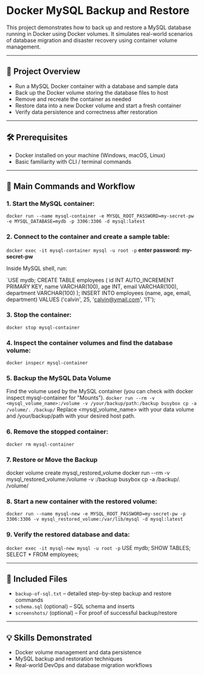 # Docker MySQL Backup and Restore

This project demonstrates how to back up and restore a MySQL database running in Docker using Docker volumes. It simulates real-world scenarios of database migration and disaster recovery using container volume management.

---

## 🚀 Project Overview

- Run a MySQL Docker container with a database and sample data
- Back up the Docker volume storing the database files to host
- Remove and recreate the container as needed
- Restore data into a new Docker volume and start a fresh container
- Verify data persistence and correctness after restoration

---

## 🛠️ Prerequisites

- Docker installed on your machine (Windows, macOS, Linux)
- Basic familiarity with CLI / terminal commands

---

## 📝 Main Commands and Workflow

### 1. Start the MySQL container:
`docker run --name mysql-container -e MYSQL_ROOT_PASSWORD=my-secret-pw -e MYSQL_DATABASE=mydb -p 3306:3306 -d mysql:latest`

### 2. Connect to the container and create a sample table:

`docker exec -it mysql-container mysql -u root -p`
**enter password: my-secret-pw**

Inside MySQL shell, run:

`USE mydb;
CREATE TABLE employees (
id INT AUTO_INCREMENT PRIMARY KEY,
name VARCHAR(100),
age INT,
email VARCHAR(100),
department VARCHAR(100)
);
INSERT INTO employees (name, age, email, department) VALUES ('calvin', 25, 'calvin@ymail.com', 'IT');

### 3. Stop the container:

`docker stop mysql-container`

### 4. Inspect the container volumes and find the database volume:

`docker inspecr mysql-container`

### 5. Backup the MySQL Data Volume
Find the volume used by the MySQL container (you can check with docker inspect mysql-container for "Mounts").
`docker run --rm -v <mysql_volume_name>:/volume -v /your/backup/path:/backup busybox cp -a /volume/. /backup/`
Replace <mysql_volume_name> with your data volume and /your/backup/path with your desired host path.

### 6. Remove the stopped container:
`docker rm mysql-container`

### 7. Restore or Move the Backup
docker volume create mysql_restored_volume
docker run --rm -v mysql_restored_volume:/volume -v <your desired host path>:/backup busybox cp -a /backup/. /volume/


### 8. Start a new container with the restored volume:

`docker run --name mysql-new -e MYSQL_ROOT_PASSWORD=my-secret-pw -p 3306:3306 -v mysql_restored_volume:/var/lib/mysql -d mysql:latest`

### 9. Verify the restored database and data:

`docker exec -it mysql-new mysql -u root -p`
USE mydb;
SHOW TABLES;
SELECT * FROM employees;


---

## 📂 Included Files

- `backup-of-sql.txt` – detailed step-by-step backup and restore commands
- `schema.sql` (optional) – SQL schema and inserts
- `screenshots/` (optional) – For proof of successful backup/restore

---

## 💡 Skills Demonstrated

- Docker volume management and data persistence
- MySQL backup and restoration techniques
- Real-world DevOps and database migration workflows



